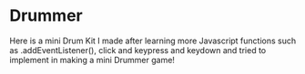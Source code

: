 # Drummer
Here is a mini Drum Kit I made after learning more Javascript functions such as .addEventListener(), click and keypress and keydown and tried to implement in making a mini Drummer game!

